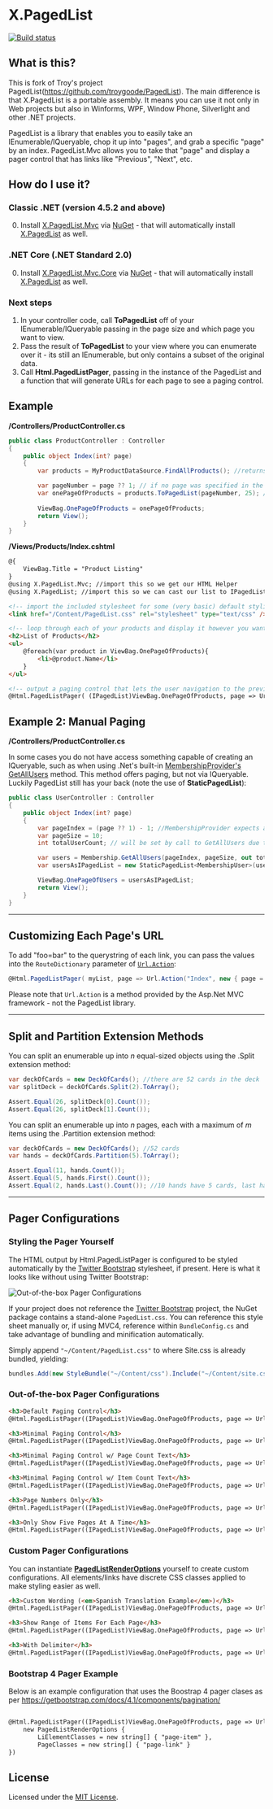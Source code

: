 # X.PagedList
[![Build status](https://ci.appveyor.com/api/projects/status/vlbd5ei5l7keyui9?svg=true)](https://ci.appveyor.com/project/ernado-x/x-pagedlist)

## What is this?
This is fork of Troy's project  PagedList(https://github.com/troygoode/PagedList).
The main difference is that X.PagedList is a portable assembly. It means you can use it not only in Web projects but also in Winforms, WPF, Window Phone, Silverlight and other .NET projects.

PagedList is a library that enables you to easily take an IEnumerable/IQueryable, chop it up into "pages", and grab a specific "page" by an index. PagedList.Mvc allows you to take that "page" and display a pager control that has links like "Previous", "Next", etc.

## How do I use it?

### Classic .NET (version 4.5.2 and above)
0. Install [X.PagedList.Mvc](http://nuget.org/List/Packages/X.PagedList.Mvc) via [NuGet](http://nuget.org) - that will automatically install [X.PagedList](https://nuget.org/packages/X.PagedList/) as well.

### .NET Core (.NET Standard 2.0)
0. Install [X.PagedList.Mvc.Core](http://nuget.org/List/Packages/X.PagedList.Mvc.Core) via [NuGet](http://nuget.org) - that will automatically install [X.PagedList](https://nuget.org/packages/X.PagedList/) as well.

### Next steps
1. In your controller code, call **ToPagedList** off of your IEnumerable/IQueryable passing in the page size and which page you want to view.
2. Pass the result of **ToPagedList** to your view where you can enumerate over it - its still an IEnumerable, but only contains a subset of the original data.
3. Call **Html.PagedListPager**, passing in the instance of the PagedList and a function that will generate URLs for each page to see a paging control.

## Example

**/Controllers/ProductController.cs**

```csharp
public class ProductController : Controller
{
    public object Index(int? page)
    {
        var products = MyProductDataSource.FindAllProducts(); //returns IQueryable<Product> representing an unknown number of products. a thousand maybe?

        var pageNumber = page ?? 1; // if no page was specified in the querystring, default to the first page (1)
        var onePageOfProducts = products.ToPagedList(pageNumber, 25); // will only contain 25 products max because of the pageSize
        
        ViewBag.OnePageOfProducts = onePageOfProducts;
        return View();
    }
}
```

**/Views/Products/Index.cshtml**

```html
@{
    ViewBag.Title = "Product Listing"
}
@using X.PagedList.Mvc; //import this so we get our HTML Helper
@using X.PagedList; //import this so we can cast our list to IPagedList (only necessary because ViewBag is dynamic)

<!-- import the included stylesheet for some (very basic) default styling -->
<link href="/Content/PagedList.css" rel="stylesheet" type="text/css" />

<!-- loop through each of your products and display it however you want. we're just printing the name here -->
<h2>List of Products</h2>
<ul>
    @foreach(var product in ViewBag.OnePageOfProducts){
        <li>@product.Name</li>
    }
</ul>

<!-- output a paging control that lets the user navigation to the previous page, next page, etc -->
@Html.PagedListPager( (IPagedList)ViewBag.OnePageOfProducts, page => Url.Action("Index", new { page }) )
```

## Example 2: Manual Paging

**/Controllers/ProductController.cs**

In some cases you do not have access something capable of creating an IQueryable, such as when using .Net's built-in [MembershipProvider's GetAllUsers](http://msdn.microsoft.com/en-us/library/system.web.security.membershipprovider.getallusers.aspx) method. This method offers paging, but not via IQueryable. Luckily PagedList still has your back (note the use of **StaticPagedList**):

```csharp
public class UserController : Controller
{
    public object Index(int? page)
    {
        var pageIndex = (page ?? 1) - 1; //MembershipProvider expects a 0 for the first page
        var pageSize = 10;
        int totalUserCount; // will be set by call to GetAllUsers due to _out_ paramter :-|

        var users = Membership.GetAllUsers(pageIndex, pageSize, out totalUserCount);
        var usersAsIPagedList = new StaticPagedList<MembershipUser>(users, pageIndex + 1, pageSize, totalUserCount);

        ViewBag.OnePageOfUsers = usersAsIPagedList;
        return View();
    }
}
```

<hr />

## Customizing Each Page's URL

To add "foo=bar" to the querystring of each link, you can pass the values into the `RouteDictionary` parameter of [`Url.Action`](http://msdn.microsoft.com/en-us/library/system.web.mvc.urlhelper.action.aspx):

```csharp
@Html.PagedListPager( myList, page => Url.Action("Index", new { page = page, foo = "bar" }) )
```

Please note that `Url.Action` is a method provided by the Asp.Net MVC framework - not the PagedList library.

<hr />

## Split and Partition Extension Methods

You can split an enumerable up into <em>n</em> equal-sized objects using the .Split extension method:

```csharp
var deckOfCards = new DeckOfCards(); //there are 52 cards in the deck
var splitDeck = deckOfCards.Split(2).ToArray();

Assert.Equal(26, splitDeck[0].Count());
Assert.Equal(26, splitDeck[1].Count());
```

You can split an enumerable up into <em>n</em> pages, each with a maximum of <em>m</em> items using the .Partition extension method:

```csharp
var deckOfCards = new DeckOfCards(); //52 cards
var hands = deckOfCards.Partition(5).ToArray();

Assert.Equal(11, hands.Count());
Assert.Equal(5, hands.First().Count());
Assert.Equal(2, hands.Last().Count()); //10 hands have 5 cards, last hand only has 2 cards
```

<hr />

## Pager Configurations

### Styling the Pager Yourself

The HTML output by Html.PagedListPager is configured to be styled automatically by the [Twitter Bootstrap](http://getbootstrap.com/) stylesheet, if present. Here is what it looks like without using Twitter Bootstrap:

![Out-of-the-box Pager Configurations](https://raw.github.com/kpi-ua/X.PagedList/master/DefaultPagingControlStyles.png)

If your project does not reference the [Twitter Bootstrap](http://getbootstrap.com/) project, the NuGet package contains a stand-alone `PagedList.css`. You can reference this style sheet manually or, if using MVC4, reference within `BundleConfig.cs` and take advantage of bundling and minification automatically. 

Simply append `"~/Content/PagedList.css"` to where Site.css is already bundled, yielding:

```csharp
bundles.Add(new StyleBundle("~/Content/css").Include("~/Content/site.css", "~/Content/PagedList.css"));
```

### Out-of-the-box Pager Configurations

```html
<h3>Default Paging Control</h3>
@Html.PagedListPager((IPagedList)ViewBag.OnePageOfProducts, page => Url.Action("Index", new { page = page }))

<h3>Minimal Paging Control</h3>
@Html.PagedListPager((IPagedList)ViewBag.OnePageOfProducts, page => Url.Action("Index", new { page = page }), PagedListRenderOptions.Minimal)

<h3>Minimal Paging Control w/ Page Count Text</h3>
@Html.PagedListPager((IPagedList)ViewBag.OnePageOfProducts, page => Url.Action("Index", new { page = page }), PagedListRenderOptions.MinimalWithPageCountText)

<h3>Minimal Paging Control w/ Item Count Text</h3>
@Html.PagedListPager((IPagedList)ViewBag.OnePageOfProducts, page => Url.Action("Index", new { page = page }), PagedListRenderOptions.MinimalWithItemCountText)

<h3>Page Numbers Only</h3>
@Html.PagedListPager((IPagedList)ViewBag.OnePageOfProducts, page => Url.Action("Index", new { page = page }), PagedListRenderOptions.PageNumbersOnly)

<h3>Only Show Five Pages At A Time</h3>
@Html.PagedListPager((IPagedList)ViewBag.OnePageOfProducts, page => Url.Action("Index", new { page = page }), PagedListRenderOptions.OnlyShowFivePagesAtATime)
```

### Custom Pager Configurations

You can instantiate [**PagedListRenderOptions**](https://github.com/dncuug/X.PagedList/blob/master/src/X.PagedList.Mvc/PagedListRenderOptions.cs) yourself to create custom configurations. All elements/links have discrete CSS classes applied to make styling easier as well.

```html
<h3>Custom Wording (<em>Spanish Translation Example</em>)</h3>
@Html.PagedListPager((IPagedList)ViewBag.OnePageOfProducts, page => Url.Action("Index", new { page = page }), new PagedListRenderOptions { LinkToFirstPageFormat = "<< Primera", LinkToPreviousPageFormat = "< Anterior", LinkToNextPageFormat = "Siguiente >", LinkToLastPageFormat = "&Uacute;ltima >>" })

<h3>Show Range of Items For Each Page</h3>
@Html.PagedListPager((IPagedList)ViewBag.OnePageOfProducts, page => Url.Action("Index", new { page = page }), new PagedListRenderOptions { FunctionToDisplayEachPageNumber = page => ((page - 1) * ViewBag.Names.PageSize + 1).ToString() + "-" + (((page - 1) * ViewBag.Names.PageSize) + ViewBag.Names.PageSize).ToString(), MaximumPageNumbersToDisplay = 5 })

<h3>With Delimiter</h3>
@Html.PagedListPager((IPagedList)ViewBag.OnePageOfProducts, page => Url.Action("Index", new { page = page }), new PagedListRenderOptions { DelimiterBetweenPageNumbers = "|" })
```

### Bootstrap 4 Pager Example

Below is an example configuration that uses the Boostrap 4 pager clases as per https://getbootstrap.com/docs/4.1/components/pagination/

```html

@Html.PagedListPager((IPagedList)ViewBag.OnePageOfProducts, page => Url.Action("Index", new { page = page }), 
    new PagedListRenderOptions {
        LiElementClasses = new string[] { "page-item" },
        PageClasses = new string[] { "page-link" }
})
```

## License
Licensed under the [MIT License](http://www.opensource.org/licenses/mit-license.php).
